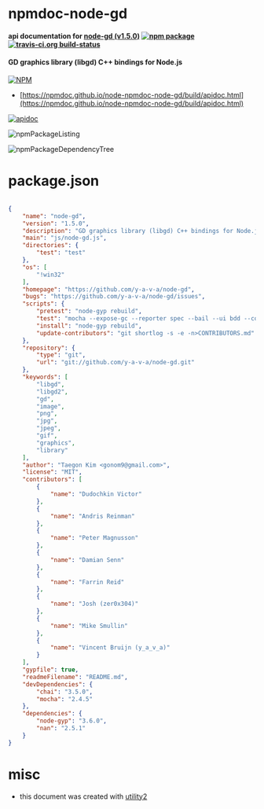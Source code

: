 # npmdoc-node-gd

#### api documentation for  [node-gd (v1.5.0)](https://github.com/y-a-v-a/node-gd)  [![npm package](https://img.shields.io/npm/v/npmdoc-node-gd.svg?style=flat-square)](https://www.npmjs.org/package/npmdoc-node-gd) [![travis-ci.org build-status](https://api.travis-ci.org/npmdoc/node-npmdoc-node-gd.svg)](https://travis-ci.org/npmdoc/node-npmdoc-node-gd)

#### GD graphics library (libgd) C++ bindings for Node.js

[![NPM](https://nodei.co/npm/node-gd.png?downloads=true&downloadRank=true&stars=true)](https://www.npmjs.com/package/node-gd)

- [https://npmdoc.github.io/node-npmdoc-node-gd/build/apidoc.html](https://npmdoc.github.io/node-npmdoc-node-gd/build/apidoc.html)

[![apidoc](https://npmdoc.github.io/node-npmdoc-node-gd/build/screenCapture.buildCi.browser.%252Ftmp%252Fbuild%252Fapidoc.html.png)](https://npmdoc.github.io/node-npmdoc-node-gd/build/apidoc.html)

![npmPackageListing](https://npmdoc.github.io/node-npmdoc-node-gd/build/screenCapture.npmPackageListing.svg)

![npmPackageDependencyTree](https://npmdoc.github.io/node-npmdoc-node-gd/build/screenCapture.npmPackageDependencyTree.svg)



# package.json

```json

{
    "name": "node-gd",
    "version": "1.5.0",
    "description": "GD graphics library (libgd) C++ bindings for Node.js",
    "main": "js/node-gd.js",
    "directories": {
        "test": "test"
    },
    "os": [
        "!win32"
    ],
    "homepage": "https://github.com/y-a-v-a/node-gd",
    "bugs": "https://github.com/y-a-v-a/node-gd/issues",
    "scripts": {
        "pretest": "node-gyp rebuild",
        "test": "mocha --expose-gc --reporter spec --bail --ui bdd --colors",
        "install": "node-gyp rebuild",
        "update-contributors": "git shortlog -s -e -n>CONTRIBUTORS.md"
    },
    "repository": {
        "type": "git",
        "url": "git://github.com/y-a-v-a/node-gd.git"
    },
    "keywords": [
        "libgd",
        "libgd2",
        "gd",
        "image",
        "png",
        "jpg",
        "jpeg",
        "gif",
        "graphics",
        "library"
    ],
    "author": "Taegon Kim <gonom9@gmail.com>",
    "license": "MIT",
    "contributors": [
        {
            "name": "Dudochkin Victor"
        },
        {
            "name": "Andris Reinman"
        },
        {
            "name": "Peter Magnusson"
        },
        {
            "name": "Damian Senn"
        },
        {
            "name": "Farrin Reid"
        },
        {
            "name": "Josh (zer0x304)"
        },
        {
            "name": "Mike Smullin"
        },
        {
            "name": "Vincent Bruijn (y_a_v_a)"
        }
    ],
    "gypfile": true,
    "readmeFilename": "README.md",
    "devDependencies": {
        "chai": "3.5.0",
        "mocha": "2.4.5"
    },
    "dependencies": {
        "node-gyp": "3.6.0",
        "nan": "2.5.1"
    }
}
```



# misc
- this document was created with [utility2](https://github.com/kaizhu256/node-utility2)
